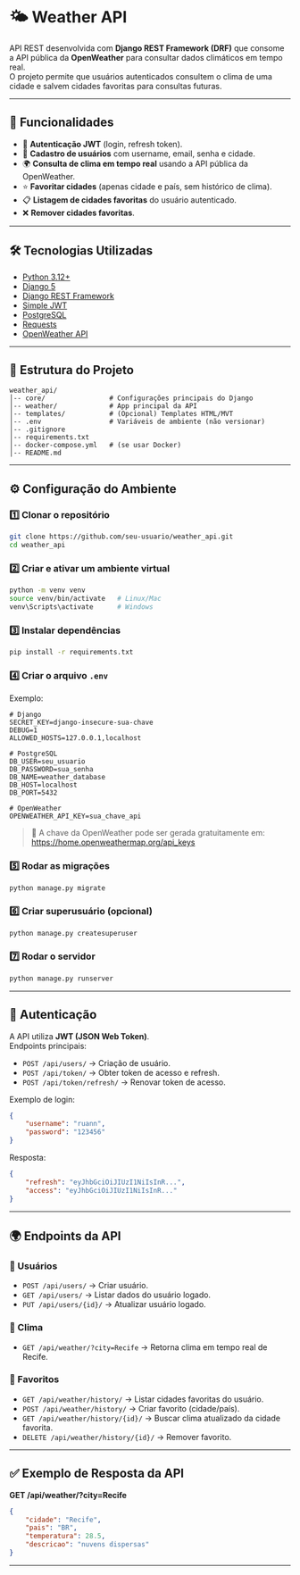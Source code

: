 # 🌤️ Weather API

API REST desenvolvida com **Django REST Framework (DRF)** que consome a API pública da **OpenWeather** para consultar dados climáticos em tempo real.  
O projeto permite que usuários autenticados consultem o clima de uma cidade e salvem cidades favoritas para consultas futuras.

---

## 📌 Funcionalidades

-   🔐 **Autenticação JWT** (login, refresh token).
-   👤 **Cadastro de usuários** com username, email, senha e cidade.
-   🌍 **Consulta de clima em tempo real** usando a API pública da OpenWeather.
-   ⭐ **Favoritar cidades** (apenas cidade e país, sem histórico de clima).
-   📋 **Listagem de cidades favoritas** do usuário autenticado.
-   ❌ **Remover cidades favoritas**.

---

## 🛠️ Tecnologias Utilizadas

-   [Python 3.12+](https://www.python.org/)
-   [Django 5](https://www.djangoproject.com/)
-   [Django REST Framework](https://www.django-rest-framework.org/)
-   [Simple JWT](https://django-rest-framework-simplejwt.readthedocs.io/en/latest/)
-   [PostgreSQL](https://www.postgresql.org/)
-   [Requests](https://docs.python-requests.org/en/latest/)
-   [OpenWeather API](https://openweathermap.org/api)

---

## 📂 Estrutura do Projeto

```
weather_api/
│-- core/                # Configurações principais do Django
│-- weather/             # App principal da API
│-- templates/           # (Opcional) Templates HTML/MVT
│-- .env                 # Variáveis de ambiente (não versionar)
│-- .gitignore
│-- requirements.txt
│-- docker-compose.yml   # (se usar Docker)
│-- README.md
```

---

## ⚙️ Configuração do Ambiente

### 1️⃣ Clonar o repositório

```bash
git clone https://github.com/seu-usuario/weather_api.git
cd weather_api
```

### 2️⃣ Criar e ativar um ambiente virtual

```bash
python -m venv venv
source venv/bin/activate   # Linux/Mac
venv\Scripts\activate      # Windows
```

### 3️⃣ Instalar dependências

```bash
pip install -r requirements.txt
```

### 4️⃣ Criar o arquivo `.env`

Exemplo:

```env
# Django
SECRET_KEY=django-insecure-sua-chave
DEBUG=1
ALLOWED_HOSTS=127.0.0.1,localhost

# PostgreSQL
DB_USER=seu_usuario
DB_PASSWORD=sua_senha
DB_NAME=weather_database
DB_HOST=localhost
DB_PORT=5432

# OpenWeather
OPENWEATHER_API_KEY=sua_chave_api
```

> 🔑 A chave da OpenWeather pode ser gerada gratuitamente em: https://home.openweathermap.org/api_keys

### 5️⃣ Rodar as migrações

```bash
python manage.py migrate
```

### 6️⃣ Criar superusuário (opcional)

```bash
python manage.py createsuperuser
```

### 7️⃣ Rodar o servidor

```bash
python manage.py runserver
```

---

## 🔐 Autenticação

A API utiliza **JWT (JSON Web Token)**.  
Endpoints principais:

-   `POST /api/users/` → Criação de usuário.
-   `POST /api/token/` → Obter token de acesso e refresh.
-   `POST /api/token/refresh/` → Renovar token de acesso.

Exemplo de login:

```json
{
	"username": "ruann",
	"password": "123456"
}
```

Resposta:

```json
{
	"refresh": "eyJhbGciOiJIUzI1NiIsInR...",
	"access": "eyJhbGciOiJIUzI1NiIsInR..."
}
```

---

## 🌍 Endpoints da API

### 🔹 Usuários

-   `POST /api/users/` → Criar usuário.
-   `GET /api/users/` → Listar dados do usuário logado.
-   `PUT /api/users/{id}/` → Atualizar usuário logado.

### 🔹 Clima

-   `GET /api/weather/?city=Recife` → Retorna clima em tempo real de Recife.

### 🔹 Favoritos

-   `GET /api/weather/history/` → Listar cidades favoritas do usuário.
-   `POST /api/weather/history/` → Criar favorito (cidade/país).
-   `GET /api/weather/history/{id}/` → Buscar clima atualizado da cidade favorita.
-   `DELETE /api/weather/history/{id}/` → Remover favorito.

---

## ✅ Exemplo de Resposta da API

**GET /api/weather/?city=Recife**

```json
{
	"cidade": "Recife",
	"pais": "BR",
	"temperatura": 28.5,
	"descricao": "nuvens dispersas"
}
```

---
